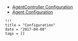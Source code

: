 - [AgentController Configuration](ControllerConfiguration.md)
- [Agent Configuration](AgentConfiguration.md)

```
!!!
title = "Configuration"
date = "2017-04-08"
tags = []
```
